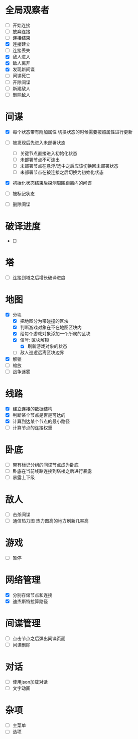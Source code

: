 # 全局观察者
- [ ] 开始连接
- [ ] 放弃连接
- [ ] 连接结束
- [x] 连接建立
- [ ] 连接丢失
- [x] 敌人进入
- [x] 敌人离开
- [x] 发现新间谍
- [ ] 间谍死亡
- [ ] 开除间谍
- [ ] 新建敌人
- [ ] 删除敌人

# 间谍
- [x] 每个状态带有附加属性 切换状态的时候需要按照属性进行更新
- [ ] 被发现后先进入未部署状态
	- [ ] 关键节点直接进入初始化状态
	- [ ] 未部署节点不可连出
	- [ ] 未部署节点在悬浮/选中之后应该切换回未部署状态
	- [ ] 未部署节点在被连接之后切换为初始化状态
- [x] 初始化状态结束后探测周围距离内的间谍

- [ ] 被标记状态
- [ ] 删除间谍

# 破译进度
- [ ]

# 塔
- [ ] 连接到塔之后增长破译进度

# 地图
- [x] 分块
	- [x] 把地图分为带碰撞的区块
	- [x] 判断游戏对象在不在地图区块内
	- [x] 给每个游戏对象添加一个所属的区块
	- [x] 信号: 区块解锁
		- [x] 刷新游戏对象的状态
	- [ ] 敌人巡逻远离区块边界
- [x] 解锁
- [ ] 缩放
- [ ] 战争迷雾

# 线路
- [x] 建立连接的数据结构
- [x] 判断某个节点是否是可达的
- [x] 计算到达某个节点的最小路径
- [ ] 计算节点的连接权重

# 卧底
- [ ] 带有标记分组的间谍节点成为卧底
- [ ] 卧底在当前线路连接到塔楼之后进行暴露
- [ ] 暴露上下级

# 敌人
- [ ] 击杀间谍
- [ ] 通信热力图 热力图高的地方刷新几率高

# 游戏
- [ ] 暂停

# 网络管理
- [x] 分别存储节点和连接
- [x] 迪杰斯特拉算路径

# 间谍管理
- [ ] 点击节点之后弹出间谍页面
- [ ] 间谍删除

# 对话
- [ ] 使用json加载对话
- [ ] 文字动画

# 杂项
- [ ] 主菜单
- [ ] 选项
